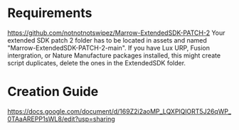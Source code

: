 # Requirements
https://github.com/notnotnotswipez/Marrow-ExtendedSDK-PATCH-2
Your extended SDK patch 2 folder has to be located in assets and named "Marrow-ExtendedSDK-PATCH-2-main".
If you have Lux URP, Fusion intergration, or Nature Manufacture packages installed, this might create script duplicates, delete the ones in the ExtendedSDK folder.

# Creation Guide
https://docs.google.com/document/d/169Z2i2aoMP_LQXPlQlORT5J26qWP_0TAaAREPP1sWL8/edit?usp=sharing
